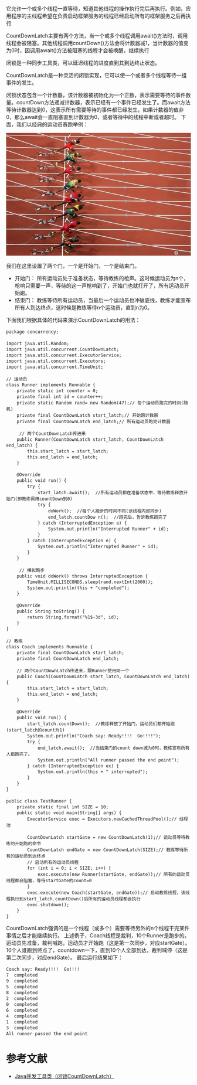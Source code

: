 它允许一个或多个线程一直等待，知道其他线程的操作执行完后再执行。例如，应用程序的主线程希望在负责启动框架服务的线程已经启动所有的框架服务之后再执行


CountDownLatch主要有两个方法，当一个或多个线程调用await()方法时，调用线程会被阻塞。其他线程调用countDown()方法会将计数器减1，当计数器的值变为0时，因调用await()方法被阻塞的线程才会被唤醒，继续执行




闭锁是一种同步工具类，可以延迟线程的进度直到其到达终止状态。

CountDownLatch是一种灵活的闭锁实现，它可以使一个或者多个线程等待一组事件的发生。

闭锁状态包含一个计数器，该计数器被初始化为一个正数，表示需要等待的事件数量。countDown方法递减计数器，表示已经有一个事件已经发生了。而await方法等待计数器达到0，这表示所有需要等待的事件都已经发生。如果计数器的值非0，那么await会一直阻塞直到计数器为0，或者等待中的线程中断或者超时。
下面，我们以经典的运动员赛跑举例：

![](CountDownLatch.png)

我们在这里设置了两个门，一个是开始门，一个是结束门。

* 开始门： 所有运动员处于准备状态，等待教练的枪声。这时候运动员为n个，枪响只需要一声，等待的这一声枪响到了，开始门也就打开了，所有运动员开始跑。
* 结束门： 教练等待所有运动员，当最后一个运动员也冲破底线，教练才能宣布所有人到达终点，这时候是教练等待n个运动员，直到n为0。

下面我们根据具体的代码来演示CountDownLatch的用法：

```
package concurrency;

import java.util.Random;
import java.util.concurrent.CountDownLatch;
import java.util.concurrent.ExecutorService;
import java.util.concurrent.Executors;
import java.util.concurrent.TimeUnit;

// 运动员
class Runner implements Runnable {
    private static int counter = 0;
    private final int id = counter++;
    private static Random rand= new Random(47);// 每个运动员跑完的时间(随机)
    private final CountDownLatch start_latch;// 开始跑计数器
    private final CountDownLatch end_latch;// 所有运动员跑完计数器

	 // 两个CountDownLatch传进来
    public Runner(CountDownLatch start_latch, CountDownLatch end_latch) {
        this.start_latch = start_latch;
        this.end_latch = end_latch;
    }

    @Override
    public void run() {
        try {
            start_latch.await();  //所有运动员都在准备状态中，等待教练释放开始门(即教练调用countDown到0)
            try {
                doWork();  //每个人跑步的时间不同(该线程内部同步)
                end_latch.countDow n();  //跑完后，告诉教练跑完了
            } catch (InterruptedException e) {
                System.out.println("Interrupted Runner" + id);
            }
        } catch (InterruptedException e) {
            System.out.println("Interrupted Runner" + id);
        }
    }

	 // 模拟跑步
    public void doWork() throws InterruptedException {
        TimeUnit.MILLISECONDS.sleep(rand.nextInt(2000));
        System.out.println(this + "completed");
    }

    @Override
    public String toString() {
        return String.format("%1$-3d", id);
    }
}

// 教练
class Coach implements Runnable {
    private final CountDownLatch start_latch;
    private final CountDownLatch end_latch;

	// 两个CountDownLatch传进来，跟Runner使用同一个
    public Coach(CountDownLatch start_latch, CountDownLatch end_latch) {
        this.start_latch = start_latch;
        this.end_latch = end_latch;
    }

    @Override
    public void run() {
        start_latch.countDown();  //教练释放了开始门，运动员们都开始跑(start_latch的count为1)
        System.out.println("Coach say: Ready!!!!  Go!!!!");
        try {
            end_latch.await();  //当结束门的count down减为0时，教练宣布所有人都跑完了。
            System.out.println("All runner passed the end point");
        } catch (InterruptedException ex) {
            System.out.println(this + " interrupted");
        }
    }
}

public class TestRunner {
    private static final int SIZE = 10;
    public static void main(String[] args) {
        ExecutorService exec = Executors.newCachedThreadPool();// 线程池
        
        CountDownLatch startGate = new CountDownLatch(1);// 运动员等待教练的开始跑的命令
        CountDownLatch endGate = new CountDownLatch(SIZE);// 教练等待所有的运动员到达终点
        // 启动所有的运动员线程
        for (int i = 0; i < SIZE; i++) {
            exec.execute(new Runner(startGate, endGate));// 所有的运动员线程都会阻塞，等待startGate的count=0
        }
        exec.execute(new Coach(startGate, endGate));// 启动教练线程，该线程执行到start_latch.countDown()后所有的运动员线程都会执行
        exec.shutdown();
    }
}

```
CountDownLatch强调的是一个线程（或多个）需要等待另外的n个线程干完某件事情之后才能继续执行。 上述例子，Coach线程是裁判，10个Runner是跑步的。运动员先准备，裁判喊跑，运动员才开始跑（这是第一次同步，对应startGate）。10个人谁跑到终点了，countdown一下，直到10个人全部到达，裁判喊停（这是第二次同步，对应endGate）。
最后运行结果如下：

```
Coach say: Ready!!!!  Go!!!!
7  completed
9  completed
5  completed
8  completed
2  completed
0  completed
6  completed
4  completed
1  completed
3  completed
All runner passed the end point

```


# 参考文献

- [Java并发工具类（闭锁CountDownLatch）](https://juejin.im/post/5a3267646fb9a0451d4180aa)